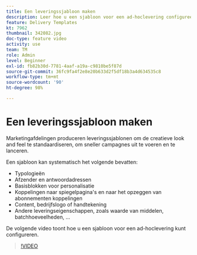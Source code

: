 ```yaml
---
title: Een leveringssjabloon maken
description: Leer hoe u een sjabloon voor een ad-hoclevering configureert.
feature: Delivery Templates
kt: 7962
thumbnail: 342082.jpg
doc-type: feature video
activity: use
team: TM
role: Admin
level: Beginner
exl-id: fb82b30d-7781-4aaf-a19a-c9810be5f87d
source-git-commit: 36fc9fa4f2e8e20b633d2f5df18b3a4d634535c8
workflow-type: tm+mt
source-wordcount: '90'
ht-degree: 98%

---
```


# Een leveringssjabloon maken

Marketingafdelingen produceren leveringssjablonen om de creatieve look and feel te standaardiseren, om sneller campagnes uit te voeren en te lanceren.

Een sjabloon kan systematisch het volgende bevatten:

* Typologieën
* Afzender en antwoordadressen
* Basisblokken voor personalisatie
* Koppelingen naar spiegelpagina&#39;s en naar het opzeggen van abonnementen koppelingen
* Content, bedrijfslogo of handtekening
* Andere leveringseigenschappen, zoals waarde van middelen, batchhoeveelheden, ...

De volgende video toont hoe u een sjabloon voor een ad-hoclevering kunt configureren.

>[!VIDEO](https://video.tv.adobe.com/v/342082?quality=12)
